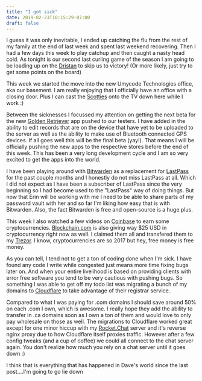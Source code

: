 ```yaml
---
title: "I got sick"
date: 2019-02-23T10:15:29-07:00
draft: false
---
```


I guess it was only inevitable, I ended up catching the flu from the rest of my family at the end of last week and spent last weekend recovering. Then I had a few days this week to play catchup and then caught a nasty head cold. As tonight is our second last curling game of the season I am going to be loading up on the [Dristan](https://en.wikipedia.org/wiki/Oxymetazoline) to skip us to victory! (Or more likely, just try to get some points on the board)

This week we started the move into the new Umycode Technologies office, aka our basement. I am really enjoying that I officially have an office with a closing door. Plus I can cast the [Scotties](https://en.wikipedia.org/wiki/Scotties_Tournament_of_Hearts) onto the TV down here while I work :)

Between the sicknesses I focussed my attention on getting the next beta for the new [Golden Retriever](https://goldenretrieverapp.com/) app pushed to our testers. I have added in the ability to edit records that are on the device that have yet to be uploaded to the server as well as the ability to make use of Bluetooth connected GPS devices. If all goes well this will be the final beta (yay!). That means I will be officially pushing the new apps to the respective stores before the end of this week. This has been a very long development cycle and I am so very excited to get the apps into the world.

I have been playing around with [Bitwarden](https://bitwarden.com/) as a replacement for [LastPass](https://www.lastpass.com/) for the past couple months and I honestly do not miss LastPass at all. Which I did not expect as I have been a subscriber of LastPass since the very beginning so I had become used to the "LastPass" way of doing things. But now that Erin will be working with me I need to be able to share parts of my password vault with her and so far I'm liking how easy that is with Bitwarden. Also, the fact Bitwarden is free and open-source is a huge plus.

This week I also watched a few videos on [Coinbase](https://www.coinbase.com/earn) to earn some cryptocurrencies. [Blockchain.com](https://www.blockchain.com/getcrypto) is also giving way $25 USD in cryptocurrency right now as well. I claimed them all and transfered them to my [Trezor](https://trezor.io/). I know, cryptocurrencies are so 2017 but hey, free money is free money.

As you can tell, I tend not to get a ton of coding done when I'm sick. I have found any code I write while congested just means more time fixing bugs later on. And when your entire livelihood is based on providing clients with error free software you tend to be very cautious with pushing bugs. So something I was able to get off my todo list was migrating a bunch of my domains to [Cloudflare](https://www.cloudflare.com/products/registrar/) to take advantage of their registrar service.

Compared to what I was paying for .com domains I should save around 50% on each .com I own, which is awesome. I really hope they add the ability to transfer in .ca domains soon as I own a ton of them and would love to only pay wholesale on those as well. The migrations to Cloudflare worked great except for one minor hiccup with my [Rocket.Chat](https://rocket.chat/) server and it's reverse nginx proxy due to how Cloudflare itself proxies traffic. However after a few config tweaks (and a cup of coffee) we could all connect to the chat server again. You don't realize how much you rely on a chat server until it goes down :)

I think that is everything that has happened in Dave's world since the last post....I'm going to go lie down
